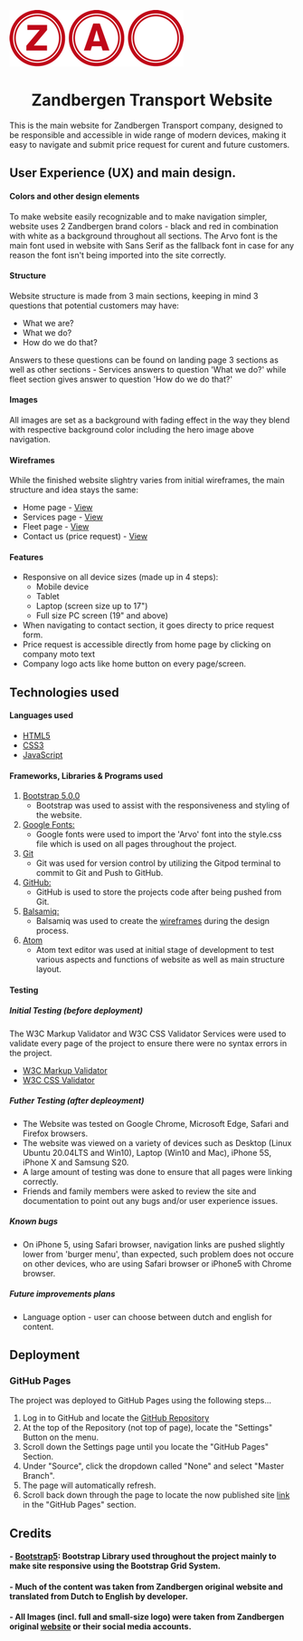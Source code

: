  ![Optional Text](https://raw.githubusercontent.com/MarisKX/Code-Institute-Milestone-Project-1/master/assets/images/logo-full.png)

**<h1 align="center">Zandbergen Transport Website</h1>**

This is the main website for Zandbergen Transport company, designed
to be responsible and accessible in wide range of modern devices, making
it easy to navigate and submit price request for curent and future customers.

## User Experience (UX) and main design.

#### Colors and other design elements
To make website easily recognizable and to make navigation simpler, website uses 2 Zandbergen brand colors - 
black and red in combination with white as a background throughout all sections. 
The Arvo font is the main font used in website with Sans Serif as the fallback font 
in case for any reason the font isn't being imported into the site correctly.

#### Structure
Website structure is made from 3 main sections, keeping in mind 3 questions that potential customers may have:
- What we are?
- What we do?
- How do we do that?

Answers to these questions can be found on landing page 3 sections as well as other sections - Services answers to question 'What we do?' while fleet section gives answer to question 'How do we do that?'

#### Images

All images are set as a background with fading effect in the way they blend with respective background color including the hero image above navigation.

#### Wireframes

While the finished website slightry varies from initial wireframes, the main structure and idea stays the same:

- Home page - [View](https://github.com/MarisKX/Code-Institute-Milestone-Project-1/blob/master/assets/wireframes/Home.pdf)
- Services page - [View](https://github.com/MarisKX/Code-Institute-Milestone-Project-1/blob/master/assets/wireframes/Services-section.pdf)
- Fleet page - [View](https://github.com/MarisKX/Code-Institute-Milestone-Project-1/blob/master/assets/wireframes/Fleet-section.pdf)
- Contact us (price request) - [View](https://github.com/MarisKX/Code-Institute-Milestone-Project-1/blob/master/assets/wireframes/Contact-section.pdf)

#### Features 
- Responsive on all device sizes (made up in 4 steps):
    - Mobile device 
    - Tablet 
    - Laptop (screen size up to 17")
    - Full size PC screen (19" and above)
- When navigating to contact section, it goes directy to price request form.
- Price request is accessible directly from home page by clicking on company moto text
- Company logo acts like home button on every page/screen.

## Technologies used

#### Languages used
- [HTML5](https://en.wikipedia.org/wiki/HTML5) 
- [CSS3](https://en.wikipedia.org/wiki/CSS#CSS_3) 
- [JavaScript](https://en.wikipedia.org/wiki/JavaScript)

#### Frameworks, Libraries & Programs used

1. [Bootstrap 5.0.0](https://getbootstrap.com/docs/5.0/getting-started/introduction/)
   - Bootstrap was used to assist with the responsiveness and styling of the website.
1. [Google Fonts:](https://fonts.google.com/)
    - Google fonts were used to import the 'Arvo' font into the style.css file which is used on all pages throughout the project.
1. [Git](https://git-scm.com/)
    - Git was used for version control by utilizing the Gitpod terminal to commit to Git and Push to GitHub.
1. [GitHub:](https://github.com/)
    - GitHub is used to store the projects code after being pushed from Git.
1. [Balsamiq:](https://balsamiq.com/)
    - Balsamiq was used to create the [wireframes](https://github.com/MarisKX/Code-Institute-Milestone-Project-1/tree/master/assets/wireframes) during the design process.
1. [Atom](https://atom.io/)
    - Atom text editor was used at initial stage of development to test various aspects and functions of website as well as main structure layout.

#### Testing

##### Initial Testing (before deployment)

The W3C Markup Validator and W3C CSS Validator Services were used to validate every page of the project to ensure there were no syntax errors in the project.
- [W3C Markup Validator](https://validator.w3.org/#validate_by_input)
- [W3C CSS Validator](https://jigsaw.w3.org/css-validator/#validate_by_input)

##### Futher Testing (after depleoyment)

-   The Website was tested on Google Chrome, Microsoft Edge, Safari and Firefox browsers.
-   The website was viewed on a variety of devices such as Desktop (Linux Ubuntu 20.04LTS and Win10), Laptop (Win10 and Mac), iPhone 5S, iPhone X and Samsung S20.
-   A large amount of testing was done to ensure that all pages were linking correctly.
-   Friends and family members were asked to review the site and documentation to point out any bugs and/or user experience issues.

##### Known bugs

- On iPhone 5, using Safari browser, navigation links are pushed slightly lower from 'burger menu', than expected, such problem does not occure on other devices, who are using Safari browser or iPhone5 with Chrome browser.

##### Future improvements plans

- Language option - user can choose between dutch and english for content.

## Deployment

### GitHub Pages

The project was deployed to GitHub Pages using the following steps...

1. Log in to GitHub and locate the [GitHub Repository](https://github.com/)
2. At the top of the Repository (not top of page), locate the "Settings" Button on the menu.
3. Scroll down the Settings page until you locate the "GitHub Pages" Section.
4. Under "Source", click the dropdown called "None" and select "Master Branch".
5. The page will automatically refresh.
6. Scroll back down through the page to locate the now published site [link](https://mariskx.github.io/Code-Institute-Milestone-Project-1/index.html) in the "GitHub Pages" section.

## Credits

#### - [Bootstrap5](https://getbootstrap.com/docs/5.0/getting-started/introduction/): Bootstrap Library used throughout the project mainly to make site responsive using the Bootstrap Grid System.
#### - Much of the content was taken from Zandbergen original website and translated from Dutch to English by developer. 
#### - All Images (incl. full and small-size logo) were taken from Zandbergen original [website](https://www.zandbergentransport.nl/) or their social media accounts.
